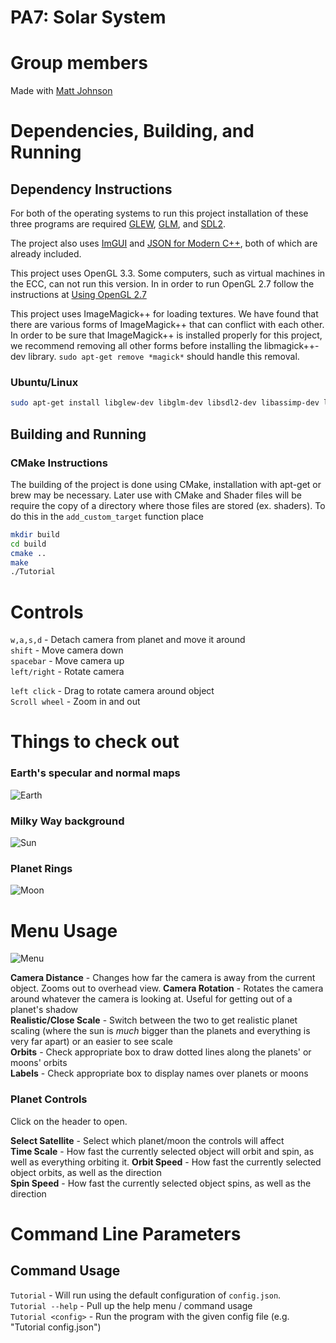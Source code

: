# PA7: Solar System 

# Group members
Made with [Matt Johnson](https://github.com/antilectual/cs480Johnson)

# Dependencies, Building, and Running

## Dependency Instructions
For both of the operating systems to run this project installation of these three programs are required [GLEW](http://glew.sourceforge.net/), [GLM](http://glm.g-truc.net/0.9.7/index.html), and [SDL2](https://wiki.libsdl.org/Tutorials).

The project also uses [ImGUI](https://github.com/ocornut/imgui) and [JSON for Modern C++](https://github.com/nlohmann/json), both of which are already included.

This project uses OpenGL 3.3. Some computers, such as virtual machines in the ECC, can not run this version. In in order to run OpenGL 2.7 follow the instructions at [Using OpenGL 2.7](https://github.com/HPC-Vis/computer-graphics/wiki/Using-OpenGL-2.7)   
   
This project uses ImageMagick++ for loading textures. We have found that there are various forms of ImageMagick++ that can conflict with each other. In order to be sure that ImageMagick++ is installed properly for this project, we recommend removing all other forms before installing the libmagick++-dev library. 
``` sudo apt-get remove *magick* ``` should handle this removal.

### Ubuntu/Linux
```bash
sudo apt-get install libglew-dev libglm-dev libsdl2-dev libassimp-dev libmagick++-dev
```

## Building and Running

### CMake Instructions
The building of the project is done using CMake, installation with apt-get or brew may be necessary. Later use with CMake and Shader files will be require the copy of a directory where those files are stored (ex. shaders). To do this in the ```add_custom_target``` function place

```bash
mkdir build
cd build
cmake ..
make
./Tutorial
```

# Controls

`w,a,s,d` - Detach camera from planet and move it around  
`shift` - Move camera down  
`spacebar` - Move camera up  
`left/right` - Rotate camera

`left click` - Drag to rotate camera around object  
`Scroll wheel` - Zoom in and out

# Things to check out

### Earth's specular and normal maps
![Earth](http://i.imgur.com/0yHGzvN.png)

### Milky Way background
![Sun](http://i.imgur.com/Qx8w4ov.jpg)

### Planet Rings
![Moon](http://i.imgur.com/dW7Spk8.jpg)

# Menu Usage
![Menu](http://i.imgur.com/SZOlIUE.png)

**Camera Distance** - Changes how far the camera is away from the current object.  Zooms out to overhead view.
**Camera Rotation** - Rotates the camera around whatever the camera is looking at. Useful for getting out of a planet's shadow  
**Realistic/Close Scale** - Switch between the two to get realistic planet scaling (where the sun is *much* bigger than the planets and everything is very far apart) or an easier to see scale  
**Orbits** - Check appropriate box to draw dotted lines along the planets' or moons' orbits   
**Labels** - Check appropriate box to display names over planets or moons

### Planet Controls

Click on the header to open.

**Select Satellite** - Select which planet/moon the controls will affect  
**Time Scale** - How fast the currently selected object will orbit and spin, as well as everything orbiting it. 
**Orbit Speed** - How fast the currently selected object orbits, as well as the direction  
**Spin Speed** - How fast the currently selected object spins, as well as the direction 

# Command Line Parameters

## Command Usage

`Tutorial` - Will run using the default configuration of `config.json`.   
`Tutorial --help` - Pull up the help menu / command usage  
`Tutorial <config>` - Run the program with the given config file (e.g. "Tutorial config.json")     